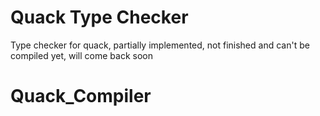 # Quack Type Checker

Type checker for quack, partially implemented, not finished and can't be compiled yet, will come back soon
# Quack_Compiler
